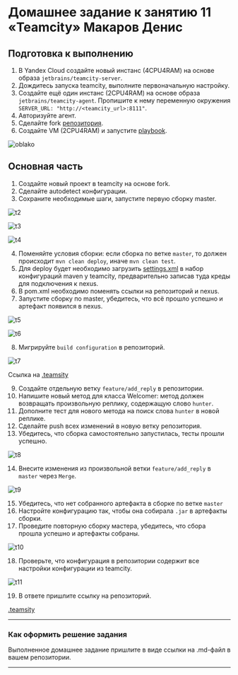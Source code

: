 # Домашнее задание к занятию 11 «Teamcity» Макаров Денис

## Подготовка к выполнению

1. В Yandex Cloud создайте новый инстанс (4CPU4RAM) на основе образа `jetbrains/teamcity-server`.
2. Дождитесь запуска teamcity, выполните первоначальную настройку.
3. Создайте ещё один инстанс (2CPU4RAM) на основе образа `jetbrains/teamcity-agent`. Пропишите к нему переменную окружения `SERVER_URL: "http://<teamcity_url>:8111"`.
4. Авторизуйте агент.
5. Сделайте fork [репозитория](https://github.com/aragastmatb/example-teamcity).
6. Создайте VM (2CPU4RAM) и запустите [playbook](./infrastructure).

![oblako](https://github.com/user-attachments/assets/ed1552f3-3148-4d05-a690-ffd2886808e6)

## Основная часть

1. Создайте новый проект в teamcity на основе fork.
2. Сделайте autodetect конфигурации.
3. Сохраните необходимые шаги, запустите первую сборку master.

![t2](https://github.com/smabramov/09-ci-05-teamcity/blob/7beac47e8acc62c79e912f186c77bf3f0ec53103/jpg/t2.png)

![t3](https://github.com/smabramov/09-ci-05-teamcity/blob/7beac47e8acc62c79e912f186c77bf3f0ec53103/jpg/t3.png)

![t4](https://github.com/smabramov/09-ci-05-teamcity/blob/7beac47e8acc62c79e912f186c77bf3f0ec53103/jpg/t4.png)

4. Поменяйте условия сборки: если сборка по ветке `master`, то должен происходит `mvn clean deploy`, иначе `mvn clean test`.
5. Для deploy будет необходимо загрузить [settings.xml](./teamcity/settings.xml) в набор конфигураций maven у teamcity, предварительно записав туда креды для подключения к nexus.
6. В pom.xml необходимо поменять ссылки на репозиторий и nexus.
7. Запустите сборку по master, убедитесь, что всё прошло успешно и артефакт появился в nexus.

![t5](https://github.com/smabramov/09-ci-05-teamcity/blob/7beac47e8acc62c79e912f186c77bf3f0ec53103/jpg/t5.png)

![t6](https://github.com/smabramov/09-ci-05-teamcity/blob/7beac47e8acc62c79e912f186c77bf3f0ec53103/jpg/t6.png)

8. Мигрируйте `build configuration` в репозиторий.

![t7](https://github.com/smabramov/09-ci-05-teamcity/blob/7beac47e8acc62c79e912f186c77bf3f0ec53103/jpg/t7.png)

Ссылка на [.teamsity](https://github.com/smabramov/example-teamcity.git)

9. Создайте отдельную ветку `feature/add_reply` в репозитории.
10. Напишите новый метод для класса Welcomer: метод должен возвращать произвольную реплику, содержащую слово `hunter`.
11. Дополните тест для нового метода на поиск слова `hunter` в новой реплике.
12. Сделайте push всех изменений в новую ветку репозитория.
13. Убедитесь, что сборка самостоятельно запустилась, тесты прошли успешно.

![t8](https://github.com/smabramov/09-ci-05-teamcity/blob/7beac47e8acc62c79e912f186c77bf3f0ec53103/jpg/t8.png)

14. Внесите изменения из произвольной ветки `feature/add_reply` в `master` через `Merge`.

![t9](https://github.com/smabramov/09-ci-05-teamcity/blob/7beac47e8acc62c79e912f186c77bf3f0ec53103/jpg/t9.png)

15. Убедитесь, что нет собранного артефакта в сборке по ветке `master`
16. Настройте конфигурацию так, чтобы она собирала `.jar` в артефакты сборки.
17. Проведите повторную сборку мастера, убедитесь, что сбора прошла успешно и артефакты собраны.

![t10](https://github.com/smabramov/09-ci-05-teamcity/blob/7beac47e8acc62c79e912f186c77bf3f0ec53103/jpg/t10.png)

18. Проверьте, что конфигурация в репозитории содержит все настройки конфигурации из teamcity.

![t11](https://github.com/smabramov/09-ci-05-teamcity/blob/7beac47e8acc62c79e912f186c77bf3f0ec53103/jpg/t11.png)

19. В ответе пришлите ссылку на репозиторий.

[.teamsity](https://github.com/smabramov/example-teamcity.git)

---

### Как оформить решение задания

Выполненное домашнее задание пришлите в виде ссылки на .md-файл в вашем репозитории.

---
